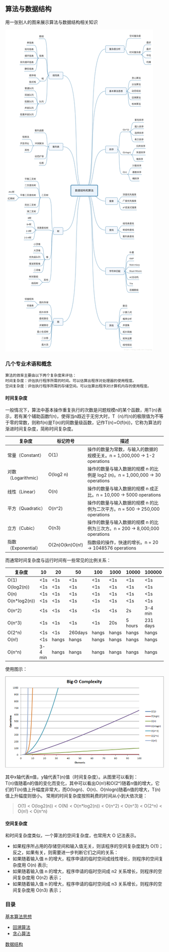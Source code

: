 ## 算法与数据结构
用一张别人的图来展示算法与数据结构相关知识

![img.png](img/数据结构和算法思维导图.png)

### 几个专业术语和概念
    算法的效率主要由以下两个复杂度来评估：
    时间复杂度：评估执行程序所需的时间。可以估算出程序对处理器的使用程度。
    空间复杂度：评估执行程序所需的存储空间。可以估算出程序对计算机内存的使用程度。

#### 时间复杂度
一般情况下，算法中基本操作重复执行的次数是问题规模n的某个函数，用T(n)表示，若有某个辅助函数f(n)，使得当n趋近于无穷大时，T（n)/f(n)的极限值为不等于零的常数，则称f(n)是T(n)的同数量级函数，记作T(n)=O(f(n))，它称为算法的渐进时间复杂度，简称时间复杂度。

|复杂度                |标记符号           |描述|
|---                  |---               |---
|常量（Constant）       |O(1)            |操作的数量为常数，与输入的数据的规模无关。n = 1,000,000 -> 1-2 operations
|对数（Logarithmic）    |O(log2 n)       |操作的数量与输入数据的规模 n 的比例是 log2 (n)。n = 1,000,000 -> 30 operations
|线性（Linear）	       |O(n)            |操作的数量与输入数据的规模 n 成正比。n = 10,000 -> 5000 operations
|平方（Quadratic）	   |O(n^2)           |操作的数量与输入数据的规模 n 的比例为二次平方。n = 500 -> 250,000 operations
|立方（Cubic）	       |O(n3)           |操作的数量与输入数据的规模 n 的比例为三次方。n = 200 -> 8,000,000 operations
|指数（Exponential）    |O(2n)O(kn)O(n!) |指数级的操作，快速的增长。n = 20 -> 1048576 operations

而通常时间复杂度与运行时间有一些常见的比例关系：

|复杂度	    |10	    |20	    |50	    |100	|1000	|10000	|100000
|---        |---    |---    |---    |---    |---    |---    |---
|O(1)       |<1s    |<1s    |<1s    |<1s    |<1s    |<1s    |<1s
|O(log2(n)) |<1s    |<1s    |<1s    |<1s    |<1s    |<1s    |<1s
|O(n)       |<1s    |<1s    |<1s    |<1s    |<1s    |<1s    |<1s
|O(n*log2(n))|<1s   |<1s    |<1s    |<1s    |<1s    |<1s    |<1s
|O(n^2)     |<1s    |<1s    |<1s    |<1s    |<1s    |2s     |3-4 min
|O(n^3)     |<1s    |<1s    |<1s    |<1s    |20s    |5 hours|231 days
|O(2^n)     |<1s    |<1s    |260days| hangs | hangs | hangs | hangs
|O(n!)      |<1s    |hangs  |hangs  | hangs | hangs | hangs | hangs
|O(n^n)     |3-4 min|hangs  |hangs  | hangs | hangs | hangs | hangs

使用图示：

![img.png](img/时间复杂度.png)

其中x轴代表n值，y轴代表T(n)值（时间复杂度）。从图里可以看到：  
T(n)值随着n的值的变化而变化，其中可以看出O(n!)和O(2ⁿ)随着n值的增大，它们的T(n)值上升幅度非常大，而O(logn)、O(n)、O(nlogn)随着n值的增大，T(n)值上升幅度则很小。
常用的时间复杂度按照耗费的时间从小到大依次是：
> O(1) < O(log2(n)) < O(N) < O(n*log2(n)) < O(n^2) < O(n^3) < O(2^n) < O(n!) < O(n^n)
#### 空间复杂度
和时间复杂度类似，一个算法的空间复杂度，也常用大 O 记法表示。

- 如果程序所占用的存储空间和输入值无关，则该程序的空间复杂度就为 O(1)；反之，如果有关，则需要进一步判断它们之间的关系：
- 如果随着输入值 n 的增大，程序申请的临时空间成线性增长，则程序的空间复杂度用 O(n) 表示;
- 如果随着输入值 n 的增大，程序申请的临时空间成 n2 关系增长，则程序的空间复杂度用 O(n2) 表示；
- 如果随着输入值 n 的增大，程序申请的临时空间成 n3 关系增长，则程序的空间复杂度用 O(n3) 表示；
### 目录
[基本算法思想](基本算法思想)
-  [回溯算法](基本算法思想/回溯.md)
-  [贪心算法](./基本算法思想/贪心算法.md)

[数据结构](数据结构)
